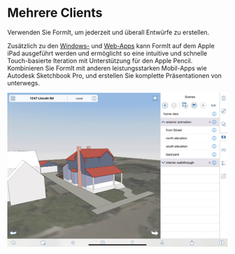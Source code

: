 # Mehrere Clients

Verwenden Sie FormIt, um jederzeit und überall Entwürfe zu erstellen.

Zusätzlich zu den [Windows-](https://formit.autodesk.com/download) und [Web-Apps](https://formit.autodesk.com/app) kann FormIt auf dem Apple iPad ausgeführt werden und ermöglicht so eine intuitive und schnelle Touch-basierte Iteration mit Unterstützung für den Apple Pencil. Kombinieren Sie FormIt mit anderen leistungsstarken Mobil-Apps wie Autodesk Sketchbook Pro, und erstellen Sie komplette Präsentationen von unterwegs.

![FormIt on Apple iPad](<../.gitbook/assets/ipad scenes (1).png>)
